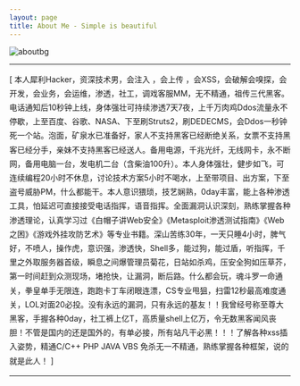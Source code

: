 ```yaml
---
layout: page
title: About Me - Simple is beautiful
---
```


![aboutbg](//vinnycc.oss-cn-shanghai.aliyuncs.com/20190604/aboutbg.png)

---

<p style="line-height: 1.8em;">
[ 本人犀利Hacker，资深技术男，会注入 ，会上传 ，会XSS，会破解会嗅探，会开发，会业务，会运维，渗透，社工，调戏客服MM，无不精通，祖传三代黑客。电话通知后10秒钟上线，身体强壮可持续渗透7天7夜，上千万肉鸡Ddos流量永不停歇，上至百度、谷歌、NASA、下至刷Struts2，刷DEDECMS，会Ddos一秒钟死一个站。泡面，矿泉水已准备好，家人不支持黑客已经断绝关系，女票不支持黑客已经分手，亲妹不支持黑客已经送人。备用电源，千兆光纤，无线网卡，永不断网，备用电脑一台，发电机二台（含柴油100升）。本人身体强壮，健步如飞，可连续编程20小时不休息，讨论技术方案5小时不喝水，上至带项目、出方案，下至盗号威胁PM，什么都能干。本人意识猥琐，技艺娴熟，0day丰富，能上各种渗透工具，怕延迟可直接接受电话指挥，语音指挥。全面漏洞认识深刻，熟练掌握各种渗透理论，认真学习过《白帽子讲Web安全》《Metasploit渗透测试指南》《Web之困》《游戏外挂攻防艺术》等专业书籍。深山苦练30年，一天只睡4小时，脾气好，不喷人，操作虎，意识强，渗透快，Shell多，能过狗，能过盾，听指挥，千里之外取服务器首级，瞬息之间爆管理员菊花，日站如杀鸡，压安全狗如压草芥，第一时间赶到众测现场，堵抢快，让漏洞，断后路。什么都会玩，魂斗罗一命通关，拳皇单手无限连，跑跑卡丁车闭眼连漂，CS专业甩狙，扫雷12秒最高难度通关，LOL对面20必投。没有永远的漏洞，只有永远的基友！！我曾经号称至尊大黑客，手握各种0day，社工裤上亿T，高质量shell上亿万，令无数黑客闻风丧胆！不管是国内的还是国外的，有单必接，所有站凡干必黑！！！了解各种xss插入姿势，精通C/C++ PHP JAVA VBS 免杀无一不精通，熟练掌握各种框架，说的就是此人！ ]
</p>

---
